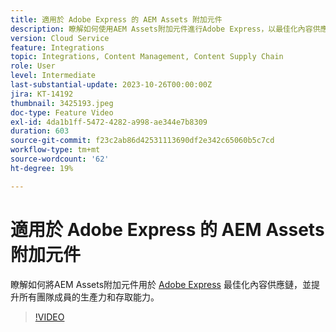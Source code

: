 ```yaml
---
title: 適用於 Adobe Express 的 AEM Assets 附加元件
description: 瞭解如何使用AEM Assets附加元件進行Adobe Express，以最佳化內容供應鏈，提高所有團隊成員的生產力和協助工具。
version: Cloud Service
feature: Integrations
topic: Integrations, Content Management, Content Supply Chain
role: User
level: Intermediate
last-substantial-update: 2023-10-26T00:00:00Z
jira: KT-14192
thumbnail: 3425193.jpeg
doc-type: Feature Video
exl-id: 4da1b1ff-5472-4282-a998-ae344e7b8309
duration: 603
source-git-commit: f23c2ab86d42531113690df2e342c65060b5c7cd
workflow-type: tm+mt
source-wordcount: '62'
ht-degree: 19%

---
```


# 適用於 Adobe Express 的 AEM Assets 附加元件

瞭解如何將AEM Assets附加元件用於 [Adobe Express](https://www.adobe.com/express/) 最佳化內容供應鏈，並提升所有團隊成員的生產力和存取能力。

>[!VIDEO](https://video.tv.adobe.com/v/3425193/?learn=on)
